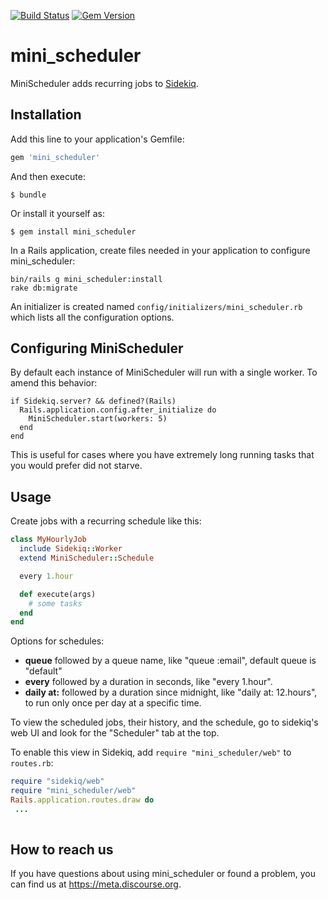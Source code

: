 [![Build Status](https://github.com/discourse/mini_scheduler/workflows/CI/badge.svg)](https://github.com/discourse/mini_scheduler/actions)
[![Gem Version](https://badge.fury.io/rb/mini_scheduler.svg)](https://rubygems.org/gems/mini_scheduler)

# mini_scheduler

MiniScheduler adds recurring jobs to [Sidekiq](https://sidekiq.org/).



## Installation

Add this line to your application's Gemfile:

```ruby
gem 'mini_scheduler'
```

And then execute:

    $ bundle

Or install it yourself as:

    $ gem install mini_scheduler

In a Rails application, create files needed in your application to configure mini_scheduler:

    bin/rails g mini_scheduler:install
    rake db:migrate

An initializer is created named `config/initializers/mini_scheduler.rb` which lists all the configuration options.

## Configuring MiniScheduler

By default each instance of MiniScheduler will run with a single worker. To amend this behavior:

```
if Sidekiq.server? && defined?(Rails)
  Rails.application.config.after_initialize do
    MiniScheduler.start(workers: 5)
  end
end
```

This is useful for cases where you have extremely long running tasks that you would prefer did not starve.

## Usage

Create jobs with a recurring schedule like this:

```ruby
class MyHourlyJob
  include Sidekiq::Worker
  extend MiniScheduler::Schedule

  every 1.hour

  def execute(args)
    # some tasks
  end
end
```

Options for schedules:

* **queue** followed by a queue name, like "queue :email", default queue is "default"
* **every** followed by a duration in seconds, like "every 1.hour".
* **daily at:** followed by a duration since midnight, like "daily at: 12.hours", to run only once per day at a specific time.

To view the scheduled jobs, their history, and the schedule, go to sidekiq's web UI and look for the "Scheduler" tab at the top.

To enable this view in Sidekiq, add `require "mini_scheduler/web"` to `routes.rb`:
 
 ```ruby
require "sidekiq/web"
require "mini_scheduler/web"
Rails.application.routes.draw do
  ...
  
```
## How to reach us

If you have questions about using mini_scheduler or found a problem, you can find us at https://meta.discourse.org.
